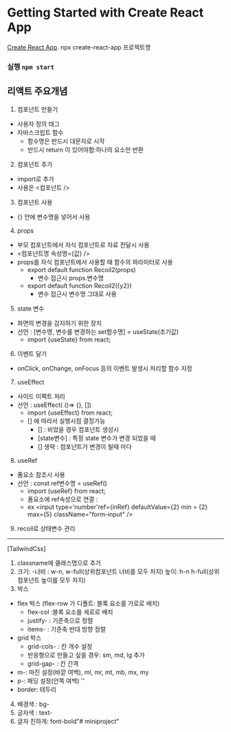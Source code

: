 # Getting Started with Create React App
[Create React App](https://github.com/facebook/create-react-app).
npx create-react-app 프로젝트명

### 실행 `npm start`

## 리액트 주요개념
1. 컴포넌트 만들기
  - 사용자 정의 태그
  - 자바스크립트 함수
    - 함수명은 반드시 대문자로 시작
    - 반드시 return 이 있어야함:하나의 요소만 반환
2. 컴포넌트 추가
  - import로 추가
  - 사용은 <컴포넌트 />
3. 컴포넌트 사용
  - {} 안에 변수명을 넣어서 사용
4. props
  + 부모 컴포넌트에서 자식 컴포넌트로 자료 전달시 사용
  + <컴포넌트명 속성명={값} />
  + props를 자식 컴포넌트에서 사용할 때 함수의 파라미터로 사용
    + export default function Recoil2(props) 
      + 변수 접근시 props.변수명 
    + export default function Recoil2({y2}) 
      + 변수 접근시 변수명 그대로 사용
5. state 변수
  + 화면의 변경을 감지하기 위한 장치
  + 선언 : [변수명, 변수를 변경하는 set함수명] = useState(초기값)
    + import {useState} from react;  

6. 이벤트 달기
  + onClick, onChange, onFocus 등의 이벤트 발생시 처리할 함수 지정   
7. useEffect
  + 사이드 이펙트 처리
  + 선언 : useEffect( ()=> {}, [])
    + import {useEffect} from react;  
    + [] 에 따라서 실행시점 결정가능
      + [] : 비었을 경우 컴포넌트 생성시
      + [state변수] : 특정 state 변수가 변경 되었을 때 
      + [] 생략 : 컴포넌트가 변경이 될때 마다
8. useRef
  + 폼요소 참조시 사용 
  + 선언 : const ref변수명 = useRef()
    + import {useRef} from react;
    + 폼요소에 ref속성으로 연결 : 
    + ex <input type='number'ref={inRef} defaultValue={2} min = {2} max={5} className="form-input" />
9. recoil로 상태변수 관리
---
[TailwindCss]
1. classname에 클래스명으로 추가
2. 크기: 
  -너비 : w-n, w-full(상위컴포넌트 너비를 모두 차지) 높이: h-n h-full(상위컴포넌트 높이를 모두 차지)
3. 박스
  + flex 박스 (flex-row 가 디폴트: 블록 요소를 가로로 배치)
    + flex-col :블록 요소를 세로로 배치
    + justify- : 기준축으로 정렬
    + items- : 기준축 반대 방향 정렬
  + grid 박스
    + grid-cols- : 칸 개수 설정
    + 반응형으로 만들고 싶을 경우: sm, md, lg 추가
    + grid-gap- : 칸 간격
  + m-: 마진 설정(바깥 여백), ml, mr, mt, mb, mx, my
  + p-: 패딩 설정(안쪽 여백) ''
  + border: 테두리
4. 배경색 : bg-
5. 글자색 : text-
6. 글자 진하게: font-bold"# miniproject" 
